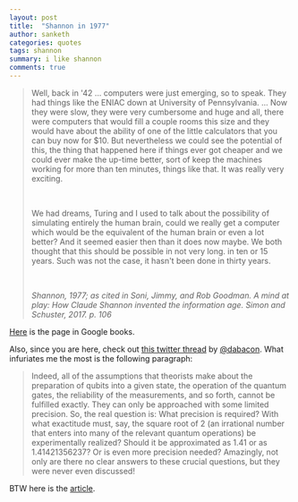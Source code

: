 ```yaml
---
layout: post
title:  "Shannon in 1977"
author: sanketh
categories: quotes
tags: shannon
summary: i like shannon
comments: true
---
```


<blockquote>
<p>Well, back in '42 ... computers were just emerging, so to speak. They had things like the ENIAC down at University of Pennsylvania. ... Now they were slow, they were very cumbersome and huge and all, there were computers that would fill a couple rooms this size and they would have about the ability of one of the little calculators that you can buy now for $10. But nevertheless we could see the potential of this, the thing that happened here if things ever got cheaper and we could ever make the up-time better, sort of keep the machines working for more than ten minutes, things like that. It was really very exciting.</p><br>

<p>We had dreams, Turing and I used to talk about the possibility of simulating entirely the human brain, could we really get a computer which would be the equivalent of the human brain or even a lot better? And it seemed easier then than it does now maybe. We both thought that this should be possible in not very long. in ten or 15 years. Such was not the case, it hasn't been done in thirty years.</p><br>

<cite>Shannon, 1977; as cited in Soni, Jimmy, and Rob Goodman. A mind at play: How Claude Shannon invented the information age. Simon and Schuster, 2017. p. 106</cite>
</blockquote>

[Here](https://books.google.ca/books?id=gygsDwAAQBAJ&lpg=PA107&ots=YKtABbgVEM&dq=shannon%201977%20now%20they%20were%20slow%2C%20they%20were%20cumbersome%20and%20huge%20and%20all%2C%20they%20were%20computers&pg=PA107#v=onepage&q&f=false) is the page in Google books.

Also, since you are here, check out [this twitter thread](https://twitter.com/dabacon/status/1063163663815663616) by [@dabacon](https://twitter.com/dabacon). What infuriates me the most is the following paragraph:
> Indeed, all of the assumptions that theorists make about the preparation of qubits into a given state, the operation of the quantum gates, the reliability of the measurements, and so forth, cannot be fulfilled exactly. They can only be approached with some limited precision. So, the real question is: What precision is required? With what exactitude must, say, the square root of 2 (an irrational number that enters into many of the relevant quantum operations) be experimentally realized? Should it be approximated as 1.41 or as 1.41421356237? Or is even more precision needed? Amazingly, not only are there no clear answers to these crucial questions, but they were never even discussed!

BTW here is the [article](https://spectrum.ieee.org/computing/hardware/the-case-against-quantum-computing).
